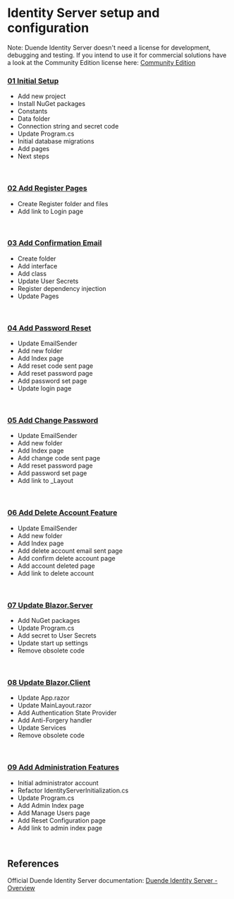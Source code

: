 # Identity Server setup and configuration

Note: Duende Identity Server doesn't need a license for development, debugging and testing.
If you intend to use it for commercial solutions have a look at the Community Edition license here: [Community Edition](https://duendesoftware.com/products/communityedition) 
<br/>

### [01 Initial Setup](/Documentation/Code/IdentityServer/01-Initial-Setup.md)
- Add new project
- Install NuGet packages
- Constants
- Data folder
- Connection string and secret code
- Update Program.cs
- Initial database migrations
- Add pages
- Next steps

<br/>

### [02 Add Register Pages](/Documentation/Code/IdentityServer/02-Add-Register-Pages.md)
- Create Register folder and files
- Add link to Login page

<br/>

### [03 Add Confirmation Email](/Documentation/Code/IdentityServer/03-Add-Confirmation-Email.md)
- Create folder
- Add interface
- Add class
- Update User Secrets
- Register dependency injection
- Update Pages

<br/>

### [04 Add Password Reset](/Documentation/Code/IdentityServer/04-Add-Password-Reset.md)
- Update EmailSender
- Add new folder
- Add Index page
- Add reset code sent page
- Add reset password page
- Add password set page
- Update login page

<br/>

### [05 Add Change Password](/Documentation/Code/IdentityServer/05-Add-Change-Password.md)
- Update EmailSender
- Add new folder
- Add Index page
- Add change code sent page
- Add reset password page
- Add password set page
- Add link to \_Layout

<br/>

### [06 Add Delete Account Feature](/Documentation/Code/IdentityServer/06-Add-Delete-Account-Feature.md)
- Update EmailSender
- Add new folder
- Add Index page
- Add delete account email sent page
- Add confirm delete account page
- Add account deleted page
- Add link to delete account

<br/>

### [07 Update Blazor.Server](/Documentation/Code/IdentityServer/07-Update-Blazor-Server.md)
- Add NuGet packages
- Update Program.cs
- Add secret to User Secrets
- Update start up settings
- Remove obsolete code

<br/>

### [08 Update Blazor.Client](/Documentation/Code/IdentityServer/08-Update-Blazor-Client.md)
- Update App.razor
- Update MainLayout.razor
- Add Authentication State Provider
- Add Anti-Forgery handler
- Update Services
- Remove obsolete code

<br/>

### [09 Add Administration Features](/Documentation/Code/IdentityServer/09-Add-Administration.md)
- Initial administrator account
- Refactor IdentityServerInitialization.cs
- Update Program.cs
- Add Admin Index page
- Add Manage Users page
- Add Reset Configuration page
- Add link to admin index page

<br/>

## References
Official Duende Identity Server documentation: [Duende Identity Server - Overview](https://docs.duendesoftware.com/identityserver/v6/overview/)
